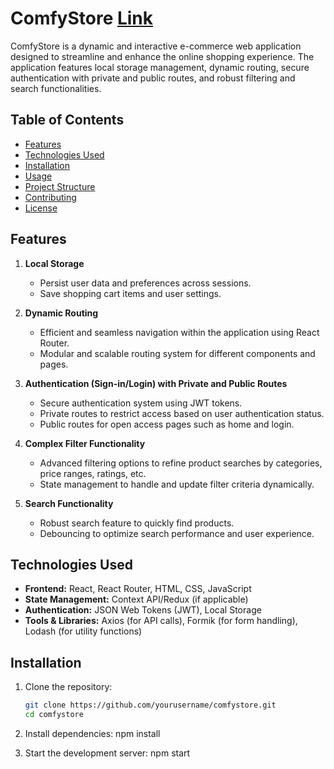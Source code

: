 # ComfyStore [Link](https://comfy-shopping-by-anchit.netlify.app/)

ComfyStore is a dynamic and interactive e-commerce web application designed to streamline and enhance the online shopping experience. The application features local storage management, dynamic routing, secure authentication with private and public routes, and robust filtering and search functionalities.

## Table of Contents
- [Features](#features)
- [Technologies Used](#technologies-used)
- [Installation](#installation)
- [Usage](#usage)
- [Project Structure](#project-structure)
- [Contributing](#contributing)
- [License](#license)

## Features
1. **Local Storage**
   - Persist user data and preferences across sessions.
   - Save shopping cart items and user settings.

2. **Dynamic Routing**
   - Efficient and seamless navigation within the application using React Router.
   - Modular and scalable routing system for different components and pages.

3. **Authentication (Sign-in/Login) with Private and Public Routes**
   - Secure authentication system using JWT tokens.
   - Private routes to restrict access based on user authentication status.
   - Public routes for open access pages such as home and login.

4. **Complex Filter Functionality**
   - Advanced filtering options to refine product searches by categories, price ranges, ratings, etc.
   - State management to handle and update filter criteria dynamically.

5. **Search Functionality**
   - Robust search feature to quickly find products.
   - Debouncing to optimize search performance and user experience.

## Technologies Used
- **Frontend:** React, React Router, HTML, CSS, JavaScript
- **State Management:** Context API/Redux (if applicable)
- **Authentication:** JSON Web Tokens (JWT), Local Storage
- **Tools & Libraries:** Axios (for API calls), Formik (for form handling), Lodash (for utility functions)

## Installation
1. Clone the repository:
   ```sh
   git clone https://github.com/yourusername/comfystore.git
   cd comfystore
2. Install dependencies:
    npm install

3. Start the development server:
    npm start
